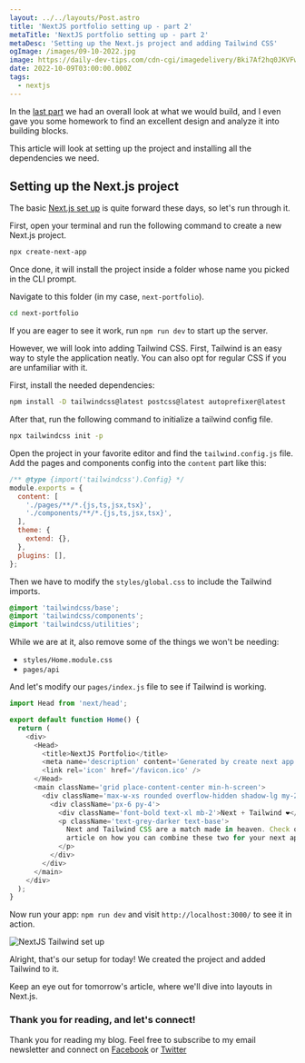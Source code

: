 ```yaml
---
layout: ../../layouts/Post.astro
title: 'NextJS portfolio setting up - part 2'
metaTitle: 'NextJS portfolio setting up - part 2'
metaDesc: 'Setting up the Next.js project and adding Tailwind CSS'
ogImage: /images/09-10-2022.jpg
image: https://daily-dev-tips.com/cdn-cgi/imagedelivery/Bki7Af2hq0JKVFw1XYYMQg/d7b5b7ff-83c8-42cc-71a7-5c38dca83700
date: 2022-10-09T03:00:00.000Z
tags:
  - nextjs
---
```


In the [last part](https://daily-dev-tips.com/posts/creating-a-nextjs-portfolio-part-1/) we had an overall look at what we would build, and I even gave you some homework to find an excellent design and analyze it into building blocks.

This article will look at setting up the project and installing all the dependencies we need.

## Setting up the Next.js project

The basic [Next.js set up](https://daily-dev-tips.com/posts/setting-up-nextjs-with-tailwind-css/) is quite forward these days, so let's run through it.

First, open your terminal and run the following command to create a new Next.js project.

```bash
npx create-next-app
```

Once done, it will install the project inside a folder whose name you picked in the CLI prompt.

Navigate to this folder (in my case, `next-portfolio`).

```bash
cd next-portfolio
```

If you are eager to see it work, run `npm run dev` to start up the server.

However, we will look into adding Tailwind CSS. First, Tailwind is an easy way to style the application neatly.
You can also opt for regular CSS if you are unfamiliar with it.

First, install the needed dependencies:

```bash
npm install -D tailwindcss@latest postcss@latest autoprefixer@latest
```

After that, run the following command to initialize a tailwind config file.

```bash
npx tailwindcss init -p
```

Open the project in your favorite editor and find the `tailwind.config.js` file.
Add the pages and components config into the `content` part like this:

```js
/** @type {import('tailwindcss').Config} */
module.exports = {
  content: [
    './pages/**/*.{js,ts,jsx,tsx}',
    './components/**/*.{js,ts,jsx,tsx}',
  ],
  theme: {
    extend: {},
  },
  plugins: [],
};
```

Then we have to modify the `styles/global.css` to include the Tailwind imports.

```css
@import 'tailwindcss/base';
@import 'tailwindcss/components';
@import 'tailwindcss/utilities';
```

While we are at it, also remove some of the things we won't be needing:

- `styles/Home.module.css`
- `pages/api`

And let's modify our `pages/index.js` file to see if Tailwind is working.

```js
import Head from 'next/head';

export default function Home() {
  return (
    <div>
      <Head>
        <title>NextJS Portfolio</title>
        <meta name='description' content='Generated by create next app' />
        <link rel='icon' href='/favicon.ico' />
      </Head>
      <main className='grid place-content-center min-h-screen'>
        <div className='max-w-xs rounded overflow-hidden shadow-lg my-2'>
          <div className='px-6 py-4'>
            <div className='font-bold text-xl mb-2'>Next + Tailwind ❤️</div>
            <p className='text-grey-darker text-base'>
              Next and Tailwind CSS are a match made in heaven. Check out this
              article on how you can combine these two for your next app.
            </p>
          </div>
        </div>
      </main>
    </div>
  );
}
```

Now run your app: `npm run dev` and visit `http://localhost:3000/` to see it in action.

![NextJS Tailwind set up](https://cdn.hashnode.com/res/hashnode/image/upload/v1664433986676/pHmSKfgEo.png)

Alright, that's our setup for today!
We created the project and added Tailwind to it.

Keep an eye out for tomorrow's article, where we'll dive into layouts in Next.js.

### Thank you for reading, and let's connect!

Thank you for reading my blog. Feel free to subscribe to my email newsletter and connect on [Facebook](https://www.facebook.com/DailyDevTipsBlog) or [Twitter](https://twitter.com/DailyDevTips1)
